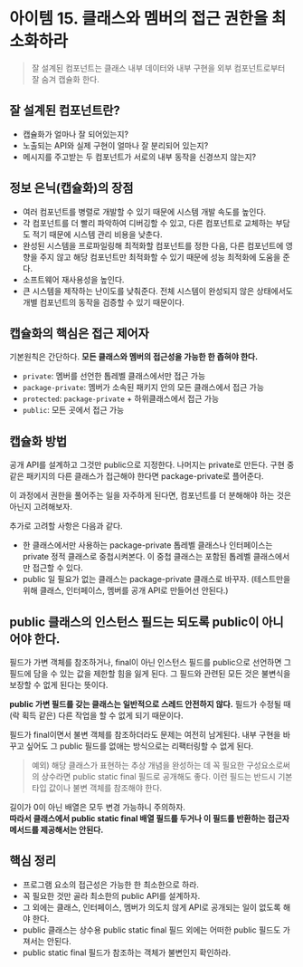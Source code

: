 # 아이템 15. 클래스와 멤버의 접근 권한을 최소화하라

> 잘 설계된 컴포넌트는 클래스 내부 데이터와 내부 구현을 외부 컴포넌트로부터 잘 숨겨 캡슐화 한다.

## 잘 설계된 컴포넌트란?

- 캡슐화가 얼마나 잘 되어있는지?
- 노출되는 API와 실제 구현이 얼마나 잘 분리되어 있는지?
- 메시지를 주고받는 두 컴포넌트가 서로의 내부 동작을 신경쓰지 않는지?

## 정보 은닉(캡슐화)의 장점

- 여러 컴포넌트를 병렬로 개발할 수 있기 때문에 시스템 개발 속도를 높인다.
- 각 컴포넌트를 더 빨리 파악하여 디버깅할 수 있고, 다른 컴포넌트로 교체하는 부담도 적기 때문에 시스템 관리 비용을 낮춘다.
- 완성된 시스템을 프로파일링해 최적화할 컴포넌트를 정한 다음, 다른 컴포넌트에 영향을 주지 않고 해당 컴포넌트만 최적화할 수 있기 때문에 성능 최적화에 도움을 준다.
- 소프트웨어 재사용성을 높인다.
- 큰 시스템을 제작하는 난이도를 낮춰준다. 전체 시스템이 완성되지 않은 상태에서도 개별 컴포넌트의 동작을 검증할 수 있기 때문이다.

## 캡슐화의 핵심은 **접근 제어자**

기본원칙은 간단하다. **모든 클래스와 멤버의 접근성을 가능한 한 좁혀야 한다.**

- `private`: 멤버를 선언한 톱레벨 클래스에서만 접근 가능
- `package-private`: 멤버가 소속된 패키지 안의 모든 클래스에서 접근 가능
- `protected`: `package-private` + 하위클래스에서 접근 가능
- `public`: 모든 곳에서 접근 가능

## 캡슐화 방법

공개 API를 설계하고 그것만 public으로 지정한다. 나머지는 private로 만든다. 구현 중 같은 패키지의 다른 클래스가 접근해야 한다면 package-private로 플어준다.

이 과정에서 권한을 풀어주는 일을 자주하게 된다면, 컴포넌트를 더 분해해야 하는 것은 아닌지 고려해보자.

추가로 고려할 사항은 다음과 같다.

- 한 클래스에서만 사용하는 package-private 톱레벨 클래스나 인터페이스는 private 정적 클래스로 중첩시켜본다. 이 중첩 클래스는 포함된 톱레벨 클래스에서만 접근할 수 있다.
- public 일 필요가 없는 클래스는 package-private 클래스로 바꾸자. (테스트만을 위해 클래스, 인터페이스, 멤버를 공개 API로 만들어선 안된다.)

## public 클래스의 인스턴스 필드는 되도록 public이 아니어야 한다.

필드가 가변 객체를 참조하거나, final이 아닌 인스턴스 필드를 public으로 선언하면 그 필드에 담을 수 있는 값을 제한할 힘을 잃게 된다. 그 필드와 관련된 모든 것은 불변식을 보장할 수 없게 된다는 뜻이다.

**public 가변 필드를 갖는 클래스는 일반적으로 스레드 안전하지 않다.** 필드가 수정될 때 (락 획득 같은) 다른 작업을 할 수 없게 되기 때문이다.

필드가 final이면서 불변 객체를 참조하더라도 문제는 여전히 남게된다. 내부 구현을 바꾸고 싶어도 그 public 필드를 없애는 방식으로는 리팩터링할 수 없게 된다.

> 예외) 해당 클래스가 표현하는 추상 개념을 완성하는 데 꼭 필요한 구성요소로써의 상수라면 public static final 필드로 공개해도 좋다. 이런 필드는 반드시 기본 타입 값이나 불변 객체를 참조해야 한다.

길이가 0이 아닌 배열은 모두 변경 가능하니 주의하자.  
**따라서 클래스에서 public static final 배열 필드를 두거나 이 필드를 반환하는 접근자 메서드를 제공해서는 안된다.**

## 핵심 정리

- 프로그램 요소의 접근성은 가능한 한 최소한으로 하라.
- 꼭 필요한 것만 골라 최소한의 public API를 설계하자.
- 그 외에는 클래스, 인터페이스, 멤버가 의도치 않게 API로 공개되는 일이 없도록 해야 한다.
- public 클래스는 상수용 public static final 필드 외에는 어떠한 public 필드도 가져서는 안된다.
- public static final 필드가 참조하는 객체가 불변인지 확인하라.
